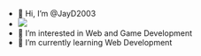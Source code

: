 - 👋 Hi, I’m @JayD2003
- ![](https://komarev.com/ghpvc/?username=JayD2003&color=green)
- 👀 I’m interested in Web and Game Development
- 🌱 I’m currently learning Web Development
<!---
JayD2003/JayD2003 is a ✨ special ✨ repository because its `README.md` (this file) appears on your GitHub profile.
You can click the Preview link to take a look at your changes.
--->
